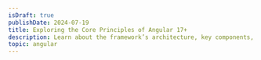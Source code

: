 ```yaml
---
isDraft: true
publishDate: 2024-07-19
title: Exploring the Core Principles of Angular 17+
description: Learn about the framework’s architecture, key components, data binding, dependency injection, and the new features introduced in Angular 17+.
topic: angular
---
```

